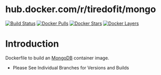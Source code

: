 # hub.docker.com/r/tiredofit/mongo

[![Build Status](https://img.shields.io/github/actions/workflow/status/tiredofit/docker-mongo/main.yml?branch=main&style=flat-square)](https://github.com/tiredofit/docker-mongo/actions)
[![Docker Pulls](https://img.shields.io/docker/pulls/tiredofit/mongo.svg)](https://hub.docker.com/r/tiredofit/mongo)
[![Docker Stars](https://img.shields.io/docker/stars/tiredofit/mongo.svg)](https://hub.docker.com/r/tiredofit/mongo)
[![Docker 
Layers](https://images.microbadger.com/badges/image/tiredofit/mongo.svg)](https://microbadger.com/images/tiredofit/mongo)

# Introduction

Dockerfile to build an [MongoDB](https://www.mongodb.org/) container image.

* Please See Individual Branches for Versions and Builds
